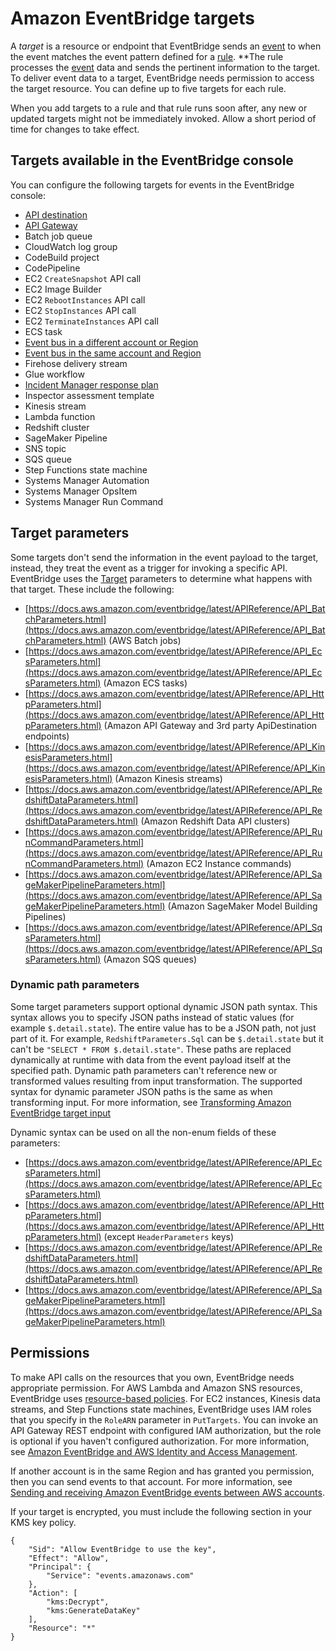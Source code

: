 # Amazon EventBridge targets<a name="eb-targets"></a>

A *target* is a resource or endpoint that EventBridge sends an [event](eb-events.md) to when the event matches the event pattern defined for a [rule](eb-rules.md)\. **The rule processes the [event](eb-events.md) data and sends the pertinent information to the target\. To deliver event data to a target, EventBridge needs permission to access the target resource\. You can define up to five targets for each rule\.

When you add targets to a rule and that rule runs soon after, any new or updated targets might not be immediately invoked\. Allow a short period of time for changes to take effect\.



## Targets available in the EventBridge console<a name="eb-console-targets"></a>

You can configure the following targets for events in the EventBridge console:
+ [API destination](eb-api-destinations.md)
+ [API Gateway](eb-api-gateway-target.md)
+ Batch job queue
+ CloudWatch log group
+ CodeBuild project
+ CodePipeline
+ EC2 `CreateSnapshot` API call
+ EC2 Image Builder
+ EC2 `RebootInstances` API call
+ EC2 `StopInstances` API call
+ EC2 `TerminateInstances` API call
+ ECS task
+ [Event bus in a different account or Region](eb-cross-account.md)
+ [Event bus in the same account and Region](eb-bus-to-bus.md)
+ Firehose delivery stream
+ Glue workflow
+ [Incident Manager response plan](https://docs.aws.amazon.com//incident-manager/latest/userguide/incident-creation.html#incident-tracking-auto-eventbridge)
+ Inspector assessment template
+ Kinesis stream
+ Lambda function
+ Redshift cluster
+ SageMaker Pipeline
+ SNS topic
+ SQS queue
+ Step Functions state machine
+ Systems Manager Automation
+ Systems Manager OpsItem
+ Systems Manager Run Command

## Target parameters<a name="targets-specific-parms"></a>

Some targets don't send the information in the event payload to the target, instead, they treat the event as a trigger for invoking a specific API\. EventBridge uses the [Target](https://docs.aws.amazon.com/eventbridge/latest/APIReference/API_Target.html) parameters to determine what happens with that target\. These include the following:
+ [https://docs.aws.amazon.com/eventbridge/latest/APIReference/API_BatchParameters.html](https://docs.aws.amazon.com/eventbridge/latest/APIReference/API_BatchParameters.html) \(AWS Batch jobs\)
+ [https://docs.aws.amazon.com/eventbridge/latest/APIReference/API_EcsParameters.html](https://docs.aws.amazon.com/eventbridge/latest/APIReference/API_EcsParameters.html) \(Amazon ECS tasks\)
+ [https://docs.aws.amazon.com/eventbridge/latest/APIReference/API_HttpParameters.html](https://docs.aws.amazon.com/eventbridge/latest/APIReference/API_HttpParameters.html) \(Amazon API Gateway and 3rd party ApiDestination endpoints\)
+ [https://docs.aws.amazon.com/eventbridge/latest/APIReference/API_KinesisParameters.html](https://docs.aws.amazon.com/eventbridge/latest/APIReference/API_KinesisParameters.html) \(Amazon Kinesis streams\)
+ [https://docs.aws.amazon.com/eventbridge/latest/APIReference/API_RedshiftDataParameters.html](https://docs.aws.amazon.com/eventbridge/latest/APIReference/API_RedshiftDataParameters.html) \(Amazon Redshift Data API clusters\)
+ [https://docs.aws.amazon.com/eventbridge/latest/APIReference/API_RunCommandParameters.html](https://docs.aws.amazon.com/eventbridge/latest/APIReference/API_RunCommandParameters.html) \(Amazon EC2 Instance commands\)
+ [https://docs.aws.amazon.com/eventbridge/latest/APIReference/API_SageMakerPipelineParameters.html](https://docs.aws.amazon.com/eventbridge/latest/APIReference/API_SageMakerPipelineParameters.html) \(Amazon SageMaker Model Building Pipelines\)
+ [https://docs.aws.amazon.com/eventbridge/latest/APIReference/API_SqsParameters.html](https://docs.aws.amazon.com/eventbridge/latest/APIReference/API_SqsParameters.html) \(Amazon SQS queues\)

### Dynamic path parameters<a name="targets-dynamic-parms"></a>

Some target parameters support optional dynamic JSON path syntax\. This syntax allows you to specify JSON paths instead of static values \(for example `$.detail.state`\)\. The entire value has to be a JSON path, not just part of it\. For example, `RedshiftParameters.Sql` can be `$.detail.state` but it can't be `"SELECT * FROM $.detail.state"`\. These paths are replaced dynamically at runtime with data from the event payload itself at the specified path\. Dynamic path parameters can't reference new or transformed values resulting from input transformation\. The supported syntax for dynamic parameter JSON paths is the same as when transforming input\. For more information, see [Transforming Amazon EventBridge target input](eb-transform-target-input.md)

Dynamic syntax can be used on all the non\-enum fields of these parameters:
+ [https://docs.aws.amazon.com/eventbridge/latest/APIReference/API_EcsParameters.html](https://docs.aws.amazon.com/eventbridge/latest/APIReference/API_EcsParameters.html)
+ [https://docs.aws.amazon.com/eventbridge/latest/APIReference/API_HttpParameters.html](https://docs.aws.amazon.com/eventbridge/latest/APIReference/API_HttpParameters.html) \(except `HeaderParameters` keys\)
+ [https://docs.aws.amazon.com/eventbridge/latest/APIReference/API_RedshiftDataParameters.html](https://docs.aws.amazon.com/eventbridge/latest/APIReference/API_RedshiftDataParameters.html)
+ [https://docs.aws.amazon.com/eventbridge/latest/APIReference/API_SageMakerPipelineParameters.html](https://docs.aws.amazon.com/eventbridge/latest/APIReference/API_SageMakerPipelineParameters.html)

## Permissions<a name="targets-permissions"></a>

To make API calls on the resources that you own, EventBridge needs appropriate permission\. For AWS Lambda and Amazon SNS resources, EventBridge uses [resource\-based policies](eb-use-resource-based.md)\. For EC2 instances, Kinesis data streams, and Step Functions state machines, EventBridge uses IAM roles that you specify in the `RoleARN` parameter in `PutTargets`\. You can invoke an API Gateway REST endpoint with configured IAM authorization, but the role is optional if you haven't configured authorization\. For more information, see [Amazon EventBridge and AWS Identity and Access Management](eb-iam.md)\.

If another account is in the same Region and has granted you permission, then you can send events to that account\. For more information, see [Sending and receiving Amazon EventBridge events between AWS accounts](eb-cross-account.md)\.



If your target is encrypted, you must include the following section in your KMS key policy\.

```
{
    "Sid": "Allow EventBridge to use the key",
    "Effect": "Allow",
    "Principal": {
        "Service": "events.amazonaws.com"
    },
    "Action": [
        "kms:Decrypt",
        "kms:GenerateDataKey"
    ],
    "Resource": "*"
}
```